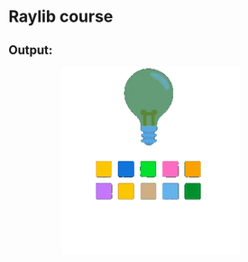 # Raylib course

## Output:

<p align="center">
    <img src="https://github.com/glULTRA/LearnRaylib/blob/z-Course-Resources/course_res/gif/25.gif">
</p>
